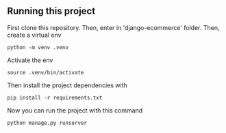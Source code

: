 ## Running this project

First clone this repository. Then, enter in 'django-ecommerce' folder. Then, create a virtual env

```
python -m venv .venv
```

Activate the env

```
source .venv/bin/activate
```


Then install the project dependencies with

```
pip install -r requirements.txt
```

Now you can run the project with this command

```
python manage.py runserver
```

